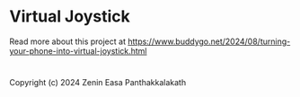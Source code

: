 # Virtual Joystick

Read more about this project at https://www.buddygo.net/2024/08/turning-your-phone-into-virtual-joystick.html

#

Copyright (c) 2024 Zenin Easa Panthakkalakath
